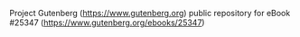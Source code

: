 Project Gutenberg (https://www.gutenberg.org) public repository for eBook #25347 (https://www.gutenberg.org/ebooks/25347)
